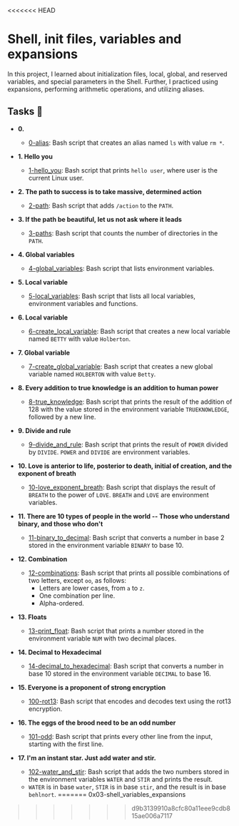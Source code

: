 <<<<<<< HEAD
# Shell, init files, variables and expansions

In this project, I learned about initialization files, local, global, and
reserved variables, and special parameters in the Shell. Further, I practiced
using expansions, performing arithmetic operations, and utilizing aliases.

## Tasks :page_with_curl:

* **0. <o>**
  * [0-alias](./0-alias): Bash script that creates an alias named `ls` with value `rm *`.

* **1. Hello you**
  * [1-hello_you](./1-hello_you): Bash script that prints `hello user`, where user is the
  current Linux user.

* **2. The path to success is to take massive, determined action**
  * [2-path](./2-path): Bash script that adds `/action` to the `PATH`.

* **3. If the path be beautiful, let us not ask where it leads**
  * [3-paths](./3-paths): Bash script that counts the number of directories in the `PATH`.

* **4. Global variables**
  * [4-global_variables](./4-global_variables): Bash script that lists environment variables.

* **5. Local variable**
  * [5-local_variables](./5-local_variables): Bash script that lists all local variables,
  environment variables and functions.

* **6. Local variable**
  * [6-create_local_variable](./6-create_local_variable): Bash script that creates
  a new local variable named `BETTY` with value `Holberton`.

* **7. Global variable**
  * [7-create_global_variable](./7-create_global_variable): Bash script that
  creates a new global variable named `HOLBERTON` with value `Betty`.

* **8. Every addition to true knowledge is an addition to human power**
  * [8-true_knowledge](./8-true_knowledge): Bash script that prints the result of the
  addition of 128 with the value stored in the environment variable
  `TRUEKNOWLEDGE`, followed by a new line.

* **9. Divide and rule**
  * [9-divide_and_rule](./9-divide_and_rule): Bash script that prints the result
  of `POWER` divided by `DIVIDE`. `POWER` and `DIVIDE` are environment variables.

* **10. Love is anterior to life, posterior to death, initial of creation, and the exponent of breath**
  * [10-love_exponent_breath](./10-love_exponent_breath): Bash script that displays the
  result of `BREATH` to the power of `LOVE`. `BREATH` and `LOVE` are environment variables.

* **11. There are 10 types of people in the world -- Those who understand binary, and those who don't**
  * [11-binary_to_decimal](./11-binary_to_decimal): Bash script that converts a number
  in base 2 stored in the environment variable `BINARY` to base 10.

* **12. Combination**
  * [12-combinations](./12-combinations): Bash script that prints all possible combinations
  of two letters, except `oo`, as follows:
    * Letters are lower cases, from `a` to `z`.
    * One combination per line.
    * Alpha-ordered.

* **13. Floats**
  * [13-print_float](./13-print_float): Bash script that prints a number stored in the
  environment variable `NUM` with two decimal places.

* **14. Decimal to Hexadecimal**
  * [14-decimal_to_hexadecimal](./14-decimal_to_hexadecimal): Bash script
  that converts a number in base 10 stored in the environment variable `DECIMAL` to base 16.

* **15. Everyone is a proponent of strong encryption**
  * [100-rot13](./100-rot13): Bash script that encodes and decodes text using the rot13
  encryption.

* **16. The eggs of the brood need to be an odd number**
  * [101-odd](./101-odd): Bash script that prints every other line from the input,
  starting with the first line.

* **17. I'm an instant star. Just add water and stir.**
  * [102-water_and_stir](./102-water_and_stir): Bash script that adds the two numbers
  stored in the environment variables `WATER` and `STIR` and prints the result.
  * `WATER` is in base `water`, `STIR` is in base `stir`, and the result is
  in base `behlnort`.
=======
0x03-shell_variables_expansions
>>>>>>> d9b3139910a8cfc80a11eee9cdb815ae006a7117
